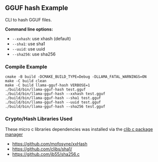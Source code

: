 ## GGUF hash Example

CLI to hash GGUF files.

**Command line options:**

- `--xxhash`: use xhash (default)
- `--sha1`: use sha1
- `--uuid`: use uuid
- `--sha256`: use sha256

### Compile Example

```
cmake -B build -DCMAKE_BUILD_TYPE=Debug -DLLAMA_FATAL_WARNINGS=ON
make -C build clean
make -C build llama-gguf-hash VERBOSE=1
./build/bin/llama-gguf-hash test.gguf
./build/bin/llama-gguf-hash --xxhash test.gguf
./build/bin/llama-gguf-hash --sha1 test.gguf
./build/bin/llama-gguf-hash --uuid test.gguf
./build/bin/llama-gguf-hash --sha256 test.gguf
```

### Crypto/Hash Libraries Used

These micro c libraries dependencies was installed via the [clib c package manager](https://github.com/clibs)

- https://github.com/mofosyne/xxHash
- https://github.com/clibs/sha1/
- https://github.com/jb55/sha256.c
